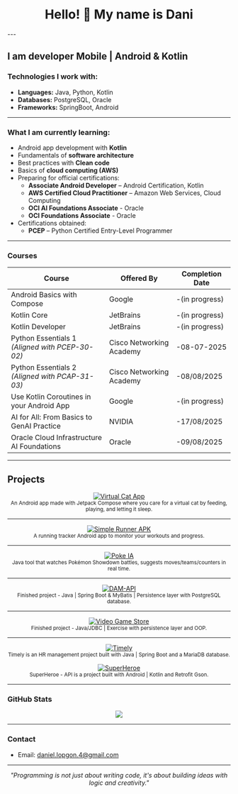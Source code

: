 <h1 align="center">Hello! 👋 My name is Dani</h1>
---

I am developer Mobile | Android & Kotlin
---

### Technologies I work with:
- **Languages:** Java, Python, Kotlin  
- **Databases:** PostgreSQL, Oracle
- **Frameworks:** SpringBoot, Android

---

### What I am currently learning:

- Android app development with **Kotlin**
- Fundamentals of **software architecture**
- Best practices with **Clean code**
- Basics of **cloud computing (AWS)**
- Preparing for official certifications:
  - **Associate Android Developer** – Android Certification, Kotlin
  - **AWS Certified Cloud Practitioner** – Amazon Web Services, Cloud Computing
  - **OCI AI Foundations Associate** - Oracle
  - **OCI Foundations Associate** - Oracle
- Certifications obtained:
  - **PCEP** – Python Certified Entry-Level Programmer

---

### **Courses**

| Course                                          | Offered By               | Completion Date  | 
|-------------------------------------------------|--------------------------|------------------|
| Android Basics with Compose                     | Google                   | -(in progress)   |
| Kotlin Core                                     | JetBrains                | -(in progress)   |
| Kotlin Developer                                | JetBrains                | -(in progress)   |
| Python Essentials 1 *(Aligned with PCEP-30-02)* | Cisco Networking Academy | -08-07-2025      |
| Python Essentials 2 *(Aligned with PCAP-31-03)* | Cisco Networking Academy | -08/08/2025      |
| Use Kotlin Coroutines in your Android App       | Google                   | -(in progress)   |
| AI for All: From Basics to GenAI Practice       | NVIDIA                   | -17/08/2025      |
| Oracle Cloud Infrastructure AI Foundations      | Oracle                   | -09/08/2025      |

---

## Projects  

<p align="center">
  <!-- Virtual Cat App -->
  <a href="https://github.com/daniellopgon/VirtualCat.git">
    <img src="https://img.shields.io/badge/ Virtual Cat App-Android%20|%20Jetpack%20Compose-blue?style=for-the-badge" alt="Virtual Cat App">
  </a><br>
  <sub>An Android app made with Jetpack Compose where you care for a virtual cat by feeding, playing, and letting it sleep.</sub>
</p>

---

<p align="center">
  <!-- Simple Runner APK -->
  <a href="https://github.com/daniellopgon/SimpleRunnerAPK.git">
    <img src="https://img.shields.io/badge/🏃‍♂️ Simple Runner APK-Android%20|%20Workout%20Tracker-green?style=for-the-badge" alt="Simple Runner APK">
  </a><br>
  <sub>A running tracker Android app to monitor your workouts and progress.</sub>
</p>

---

<p align="center">
  <!-- Poke IA -->
  <a href="https://github.com/daniellopgon/PokeIA">
    <img src="https://img.shields.io/badge/ Poke IA-Java%20|%20AI%20Pokémon-orange?style=for-the-badge" alt="Poke IA">
  </a><br>
  <sub>Java tool that watches Pokémon Showdown battles, suggests moves/teams/counters in real time.</sub>
</p>

---

<p align="center">
  <!-- DAM-API -->
  <a href="https://github.com/daniellopgon/DAM-API.git">
    <img src="https://img.shields.io/badge/ DAM--API-Java%20|%20Spring%20Boot%20&%20MyBatis-red?style=for-the-badge" alt="DAM-API">
  </a><br>
  <sub>Finished project - Java | Spring Boot & MyBatis | Persistence layer with PostgreSQL database.</sub>
</p>

---

<p align="center">
  <!-- Video Game Store -->
  <a href="https://github.com/daniellopgon/Tienda-videojuegos.git">
    <img src="https://img.shields.io/badge/ Video Game Store-Java%20|%20JDBC%20&%20OOP-purple?style=for-the-badge" alt="Video Game Store">
  </a><br>
  <sub>Finished project - Java/JDBC | Exercise with persistence layer and OOP.</sub>
</p>

---

<p align="center">
  <!-- Timely -->
  <a href="https://github.com/daniellopgon/Timely-public-version.git">
    <img src="https://img.shields.io/badge/ Timely-Java%20|%20JDBC%20&%20OOP-purple?style=for-the-badge" alt="Timely">
  </a><br>
  <sub>Timely is an HR management project built with Java | Spring Boot and a MariaDB database.</sub>
</p>

<p align="center">
  <!-- SuperHeroe-API -->
  <a href="">
    <img src="https://github.com/daniellopgon/SuperHeroes-API.git" alt="SuperHeroe">
  </a><br>
  <sub>SuperHeroe - API  is a project built with Android | Kotlin and Retrofit Gson.</sub>
</p>

---


### GitHub Stats

<p align="center">
  <img src="https://github-readme-stats.vercel.app/api/top-langs/?username=daniellopgon&layout=compact&theme=dracula&cache_bust=20250720" />
</p>

---

### Contact
- Email: daniel.lopgon.4@gmail.com

---

<p align="center">
  <i>"Programming is not just about writing code, it's about building ideas with logic and creativity."</i>
</p>
